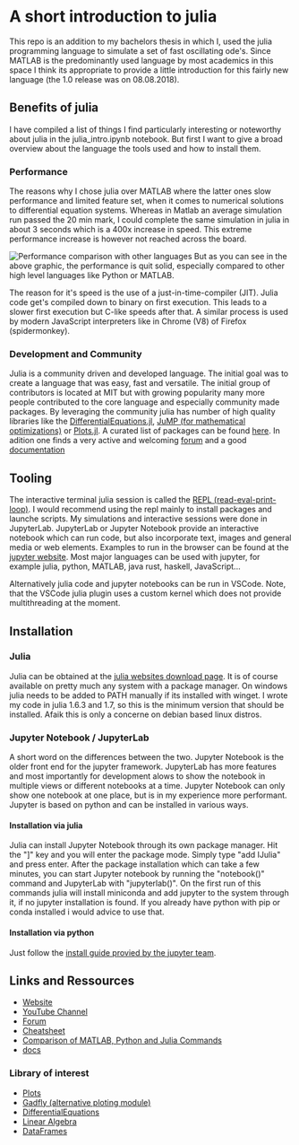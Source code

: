# A short introduction to julia

This repo is an addition to my bachelors thesis in which I, used the julia programming language to simulate a set of fast oscillating ode's.
Since MATLAB is the predominantly used language by most academics in this space I think its appropriate to provide a little introduction for this fairly new language (the 1.0 release was on 08.08.2018).

## Benefits of julia
I have compiled a list of things I find particularly interesting or noteworthy about julia in the julia_intro.ipynb notebook.
But first I want to give a broad overview about the language the tools used and how to install them.

### Performance

The reasons why I chose julia over MATLAB where the latter ones slow performance and limited feature set, when it comes to numerical solutions to differential equation systems. Whereas in Matlab an average simulation run passed the 20 min mark, I could complete the same simulation in julia in about 3 seconds which is a 400x increase in speed. This extreme performance increase is however not reached across the board.

![[Performance comparison with other languages](https://julialang.org/benchmarks)](https://julialang.org/assets/benchmarks/benchmarks.svg)
But as you can see in the above graphic, the performance is quit solid, especially compared to other high level languages like Python or MATLAB.

The reason for it's speed is the use of a just-in-time-compiler (JIT). Julia code get's compiled down to binary on first execution. This leads to a slower first execution but C-like speeds after that. A similar process is used by modern JavaScript interpreters like in Chrome (V8) of Firefox (spidermonkey).

### Development and Community
Julia is a community driven and developed language. The initial goal was to create a language that was easy, fast and versatile. The initial group of contributors is located at MIT but with growing popularity many more people contributed to the core language and especially community made packages.
By leveraging the community julia has number of high quality libraries like the [DifferentialEquations.jl](https://diffeq.sciml.ai/stable/), [JuMP (for mathematical optimizations)](https://jump.dev/) or [Plots.jl](https://github.com/JuliaPlots/Plots.jl). A curated list of packages can be found [here](https://github.com/svaksha/Julia.jl).
In adition one finds a very active and welcoming [forum](https://discourse.julialang.org/) and a good [documentation](https://docs.julialang.org)

## Tooling
The interactive terminal julia session is called the [REPL (read-eval-print-loop)](https://docs.julialang.org/en/v1/stdlib/REPL/). I would recommend using the repl mainly to install packages and launche scripts.
My simulations and interactive sessions were done in JupyterLab.
JupyterLab or Jupyter Notebook provide an interactive notebook which can run code, but also incorporate text, images and general media or web elements.
Examples to run in the browser can be found at the [jupyter website](https://jupyter.org/). Most major languages can be used with jupyter, for example julia, python, MATLAB, java rust, haskell, JavaScript...

Alternatively julia code and jupyter notebooks can be run in VSCode.
Note, that the VSCode julia plugin uses a custom kernel which does not provide multithreading at the moment.

## Installation

### Julia
Julia can be obtained at the [julia websites download page](https://julialang.org/downloads/). It is of course available on pretty much any system with a package manager. On windows julia needs to be added to PATH manually if its installed with winget.
I wrote my code in julia 1.6.3 and 1.7, so this is the minimum version that should be installed. Afaik this is only a concerne on debian based linux distros.

### Jupyter Notebook / JupyterLab
A short word on the differences between the two. Jupyter Notebook is the older front end for the jupyter framework. JupyterLab has more features and most importantly for development alows to show the notebook in multiple views or different notebooks at a time. Jupyter Notebook can only show one notebook at one place, but is in my experience more performant.
Jupyter is based on python and can be installed in various ways.

#### Installation via julia
Julia can install Jupyter Notebook through its own package manager.
Hit the "]" key and you will enter the package mode.
Simply type "add IJulia" and press enter.
After the package installation which can take a few minutes, you can start Jupyter notebook by running the "notebook()" command and JupyterLab with "jupyterlab()". On the first run of this commands julia will install miniconda and add jupyter to the system through it, if no jupyter installation is found.
If you already have python with pip or conda installed i would advice to use that.

#### Installation via python
Just follow the [install guide provied by the jupyter team](https://jupyter.org/install).

## Links and Ressources
- [Website](https://julialang.org/)
- [YouTube Channel](https://www.youtube.com/c/TheJuliaLanguage)
- [Forum](https://discourse.julialang.org/)
- [Cheatsheet](https://juliadocs.github.io/Julia-Cheat-Sheet/)
- [Comparison of MATLAB, Python and Julia Commands](https://cheatsheets.quantecon.org/)
- [docs](https://docs.julialang.org/en/v1/)

### Library of interest

- [Plots](https://docs.juliaplots.org/latest/tutorial/)
- [Gadfly (alternative ploting module)](http://gadflyjl.org/stable/)
- [DifferentialEquations](https://diffeq.sciml.ai/stable/)
- [Linear Algebra](https://docs.julialang.org/en/v1/stdlib/LinearAlgebra/)
- [DataFrames](https://dataframes.juliadata.org/stable/)
